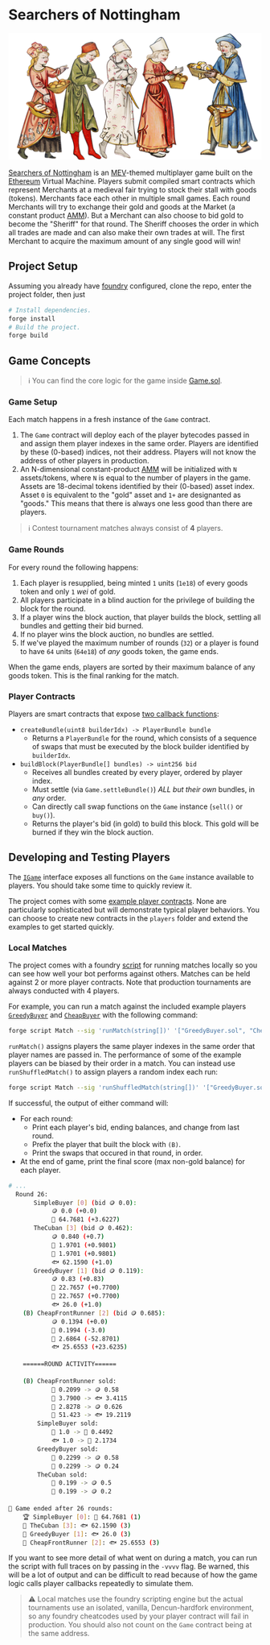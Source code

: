 # Searchers of Nottingham

![illustration](static/illustration.png)

[Searchers of Nottingham](https://dragonfly-xyz.github.io/nottingham-frontend) is an [MEV](https://chain.link/education-hub/maximal-extractable-value-mev)-themed multiplayer game built on the [Ethereum](https://ethereum.org) Virtual Machine. Players submit compiled smart contracts which represent Merchants at a medieval fair trying to stock their stall with goods (tokens). Merchants face each other in multiple small games. Each round Merchants will try to exchange their gold and goods at the Market (a constant product [AMM](https://chain.link/education-hub/what-is-an-automated-market-maker-amm)). But a Merchant can also choose to bid gold to become the "Sheriff" for that round. The Sheriff chooses the order in which all trades are made and can also make their own trades at will. The first Merchant to acquire the maximum amount of any single good will win!

## Project Setup
Assuming you already have [foundry](https://getfoundry.sh) configured, clone the repo, enter the project folder, then just

```bash
# Install dependencies.
forge install
# Build the project.
forge build
```

## Game Concepts

> ℹ️ You can find the core logic for the game inside [Game.sol](./src/game/Game.sol).

### Game Setup

Each match happens in a fresh instance of the `Game` contract.

1. The `Game` contract will deploy each of the player bytecodes passed in and assign them player indexes in the same order. Players are identified by these (0-based) indices, not their address. Players will not know the address of other players in production.
2. An N-dimensional constant-product [AMM](./src/game/Markets.sol) will be initialized with `N` assets/tokens, where `N` is equal to the number of players in the game. Assets are 18-decimal tokens identified by their (0-based) asset index. Asset `0` is equivalent to the "gold" asset and `1+` are designanted as "goods." This means that there is always one less good than there are players.

> ℹ️ Contest tournament matches always consist of **4** players.

### Game Rounds

For every round the following happens:

1. Each player is resupplied, being minted `1` units (`1e18`) of every goods token and only `1` *wei* of gold.
2. All players participate in a blind auction for the privilege of building the block for the round.
3. If a player wins the block auction, that player builds the block, settling all bundles and getting their bid burned.
4. If no player wins the block auction, no bundles are settled.
5. If we've played the maximum number of rounds (`32`) or a player is found to have `64` units (`64e18`) of *any* goods token, the game ends.

When the game ends, players are sorted by their maximum balance of any goods token. This is the final ranking for the match.

### Player Contracts

Players are smart contracts that expose [two callback functions](./src/game/IPlayer.sol):

* `createBundle(uint8 builderIdx) -> PlayerBundle bundle`
    * Returns a `PlayerBundle` for the round, which consists of a sequence of swaps that must be executed by the block builder identified by `builderIdx`.
* `buildBlock(PlayerBundle[] bundles) -> uint256 bid`
    * Receives all bundles created by every player, ordered by player index.
    * Must settle (via `Game.settleBundle()`) *ALL but their own* bundles, in *any* order.
    * Can directly call swap functions on the `Game` instance (`sell()` or `buy()`).
    * Returns the player's bid (in gold) to build this block. This gold will be burned if they win the block auction.

## Developing and Testing Players

The [`IGame`](./src/game/IGame.sol) interface exposes all functions on the `Game` instance available to players. You should take some time to quickly review it.

The project comes with some [example player contracts](./script/players/). None are particularly sophisticated but will demonstrate typical player behaviors. You can choose to create new contracts in the `players` folder and extend the examples to get started quickly.

### Local Matches
The project comes with a foundry [script](./script/Match.sol) for running matches locally so you can see how well your bot performs against others. Matches can be held against 2 or more player contracts. Note that production tournaments are always conducted with 4 players.

For example, you can run a match against the included example players [`GreedyBuyer`](./script/players/GreedyBuyer.sol) and [`CheapBuyer`](./script/players/CheapBuyer.sol) with the following command:

```bash
forge script Match --sig 'runMatch(string[])' '["GreedyBuyer.sol", "CheapBuyer.sol"]'
```

`runMatch()` assigns players the same player indexes in the same order that player names are passed in. The performance of some of the example players can be biased by their order in a match. You can instead use `runShuffledMatch()` to assign players a random index each run:

```bash
forge script Match --sig 'runShuffledMatch(string[])' '["GreedyBuyer.sol", "CheapBuyer.sol"]'
```

If successful, the output of either command will:
- For each round:
	- Print each player's bid, ending balances, and change from last round.
    - Prefix the player that built the block with `(B)`.
	- Print the swaps that occured in that round, in order.
- At the end of game, print the final score (max non-gold balance) for each player.

```bash
# ...
  Round 26:
  	   SimpleBuyer [0] (bid 🪙 0.0):
			🪙 0.0 (+0.0)
			🍅 64.7681 (+3.6227)
  	   TheCuban [3] (bid 🪙 0.462):
			🪙 0.840 (+0.7)
			🍅 1.9701 (+0.9801)
			🥖 1.9701 (+0.9801)
			🐟️ 62.1590 (+1.0)
  	   GreedyBuyer [1] (bid 🪙 0.119):
			🪙 0.83 (+0.83)
			🍅 22.7657 (+0.7700)
			🥖 22.7657 (+0.7700)
			🐟️ 26.0 (+1.0)
  	(B) CheapFrontRunner [2] (bid 🪙 0.685):
			🪙 0.1394 (+0.0)
			🍅 0.1994 (-3.0)
			🥖 2.6864 (-52.8701)
			🐟️ 25.6553 (+23.6235)
  
	======ROUND ACTIVITY======

  	(B) CheapFrontRunner sold:
			🍅 0.2099 -> 🪙 0.58
			🍅 3.7900 -> 🐟️ 3.4115
			🥖 2.8278 -> 🪙 0.626
			🥖 51.423 -> 🐟️ 19.2119
  	    SimpleBuyer sold:
			🥖 1.0 -> 🍅 0.4492
			🐟️ 1.0 -> 🍅 2.1734
  	    GreedyBuyer sold:
			🍅 0.2299 -> 🪙 0.58
			🥖 0.2299 -> 🪙 0.24
  	    TheCuban sold:
			🍅 0.199 -> 🪙 0.5
			🥖 0.199 -> 🪙 0.2
  
🏁 Game ended after 26 rounds:
  	🏆️ SimpleBuyer [0]: 🍅 64.7681 (1)
  	🥈 TheCuban [3]: 🐟️ 62.1590 (3)
  	🥉 GreedyBuyer [1]: 🐟️ 26.0 (3)
  	🥉 CheapFrontRunner [2]: 🐟️ 25.6553 (3)
```

If you want to see more detail of what went on during a match, you can run the script with full traces on by passing in the `-vvvv` flag. Be warned, this will be a lot of output and can be difficult to read because of how the game logic calls player callbacks repeatedly to simulate them.

>⚠️ Local matches use the foundry scripting engine but the actual tournaments use an isolated, vanilla, Dencun-hardfork environment, so any foundry cheatcodes used by your player contract will fail in production. You should also not count on the `Game` contract being at the same address.